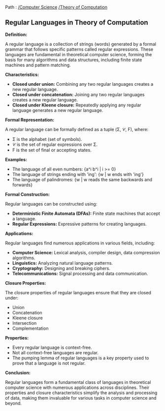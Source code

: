 Path : [/Computer Science](<..\..\index.md>) [/Theory of Computation](<..\index.md>)
## Regular Languages in Theory of Computation

**Definition:**

A regular language is a collection of strings (words) generated by a formal grammar that follows specific patterns called regular expressions. These languages are fundamental in theoretical computer science, forming the basis for many algorithms and data structures, including finite state machines and pattern matching.

**Characteristics:**

* **Closed under union:** Combining any two regular languages creates a new regular language.
* **Closed under concatenation:** Joining any two regular languages creates a new regular language.
* **Closed under Kleene closure:** Repeatedly applying any regular language generates a new regular language.

**Formal Representation:**

A regular language can be formally defined as a tuple (Σ, 𝒞, F), where:

* Σ is the alphabet (set of symbols).
* 𝒞 is the set of regular expressions over Σ.
* F is the set of final or accepting states.


**Examples:**

* The language of all even numbers: {a^i b^i | i >= 0}
* The language of strings ending with 'ing': {w | w ends with 'ing'}
* The language of palindromes: {w | w reads the same backwards and forwards}


**Formal Construction:**

Regular languages can be constructed using:

* **Deterministic Finite Automata (DFAs):** Finite state machines that accept a language.
* **Regular Expressions:** Expressive patterns for creating languages.


**Applications:**

Regular languages find numerous applications in various fields, including:

* **Computer Science:** Lexical analysis, compiler design, data compression algorithms.
* **Linguistics:** Analyzing natural language patterns.
* **Cryptography:** Designing and breaking ciphers.
* **Telecommunications:** Signal processing and data communication.


**Closure Properties:**

The closure properties of regular languages ensure that they are closed under:

* Union
* Concatenation
* Kleene closure
* Intersection
* Complementation

**Properties:**

* Every regular language is context-free.
* Not all context-free languages are regular.
* The pumping lemma of regular languages is a key property used to prove that a language is not regular.


**Conclusion:**

Regular languages form a fundamental class of languages in theoretical computer science with numerous applications across disciplines. Their properties and closure characteristics simplify the analysis and processing of data, making them invaluable for various tasks in computer science and beyond.
